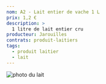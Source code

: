 ```yaml
---
nom: A2 - Lait entier de vache 1 L
prix: 1,2 €
description: >
  1 litre de lait entier cru
producteur: Jarouilles
contrats: produit-laitiers
tags: 
  - produit laitier
  - lait
---
```


![photo du lait](./media/lait.jpg)